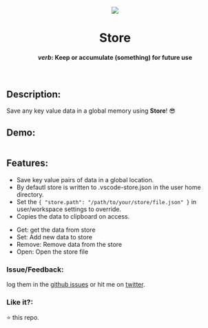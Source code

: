 
<p align="center">
  <img src="https://user-images.githubusercontent.com/2767425/31757969-14ea7e34-b4c9-11e7-96ae-299ccc0be318.png"/>
  <h1 align="center">Store</h1>
  <h4 align="center"><em>verb</em>: Keep or accumulate (something) for future use</h4>
  <br>
</p>

## Description:

Save any key value data in a global memory using **Store**! 😎

 ## Demo:

<img src=""></img>

## Features:

* Save key value pairs of data in a global location.
* By defautl store is written to .vscode-store.json in the user home directory.
* Set the `{ "store.path": "/path/to/your/store/file.json" }` in user/workspace settings to override.
* Copies the data to clipboard on access.


+ Get: get the data from store
+ Set: Add new data to store
+ Remove: Remove data from the store
+ Open: Open the store file

### Issue/Feedback:

log them in the [github issues](https://github.com/cg-cnu/vscode-store/issues) or hit me on [twitter](https://twitter.com/cgcnu).

### Like it?:

⭐ this repo.
